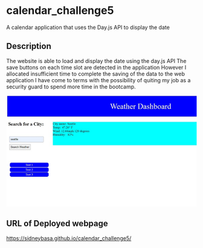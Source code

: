 # calendar_challenge5
A calendar application that uses the Day.js API to display the date

## Description
The website is able to load and display the date using the day.js API
The save buttons on each time slot are detected in the application
However I allocated insufficient time to complete the saving of the data to the web application
I have come to terms with the possibility of quiting my job as a security guard to spend more time in the bootcamp.

![A screen shot of the partially functioning weather data website](https://github.com/SidneyBasa/weather_online/blob/main/screenshot.jpg?raw=true)

## URL of Deployed webpage
https://sidneybasa.github.io/calendar_challenge5/
